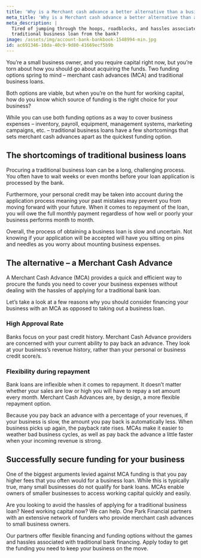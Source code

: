 ```yaml
---
title: 'Why is a Merchant cash advance a better alternative than a business loan?'
meta_title: 'Why is a Merchant cash advance a better alternative than a business loan?'
meta_description: |
  Tired of jumping through the hoops, roadblocks, and hassles associated with procuring a
  traditional business loan from the bank?
image: /assets/img/account-bank-bankbook-1548994-min.jpg
id: ac691346-10da-40c9-9d80-41669ecf5b9b
---
```

You’re a small business owner, and you require capital right now, but you’re torn about how you
should go about acquiring the funds. Two funding options spring to mind – merchant cash
advances (MCA) and traditional business loans.

Both options are viable, but when you’re on the hunt for working capital, how do you know
which source of funding is the right choice for your business?

While you can use both funding options as a way to cover business expenses – inventory,
payroll, equipment, management systems, marketing campaigns, etc. – traditional business loans
have a few shortcomings that sets merchant cash advances apart as the quickest funding option.

## The shortcomings of traditional business loans

Procuring a traditional business loan can be a long, challenging process. You often have to wait
weeks or even months before your loan application is processed by the bank.

Furthermore, your personal credit may be taken into account during the application process
meaning your past mistakes may prevent you from moving forward with your future. When it
comes to repayment of the loan, you will owe the full monthly payment regardless of how well
or poorly your business performs month to month.

Overall, the process of obtaining a business loan is slow and uncertain. Not knowing if your
application will be accepted will have you sitting on pins and needles as you worry about
mounting business expenses.

## The alternative – a Merchant Cash Advance

A Merchant Cash Advance (MCA) provides a quick and efficient way to procure the funds you
need to cover your business expenses without dealing with the hassles of applying for a
traditional bank loan.

Let’s take a look at a few reasons why you should consider financing your business with an
MCA as opposed to taking out a business loan.

### High Approval Rate

Banks focus on your past credit history. Merchant Cash Advance providers are concerned with
your current ability to pay back an advance. They look at your business’s revenue history, rather
than your personal or business credit score/s.

### Flexibility during repayment

Bank loans are inflexible when it comes to repayment. It doesn’t matter whether your sales are
low or high you will have to repay a set amount every month. Merchant Cash Advances are, by
design, a more flexible repayment option.

Because you pay back an advance with a percentage of your revenues, if your business is slow,
the amount you pay back is automatically less. When business picks up again, the payback rate
rises. MCAs make it easier to weather bad business cycles, as well as pay back the advance a
little faster when your incoming revenue is strong.

## Successfully secure funding for your business

One of the biggest arguments levied against MCA funding is that you pay higher fees that you
often would for a business loan. While this is typically true, many small businesses do not
qualify for bank loans. MCAs enable owners of smaller businesses to access working capital
quickly and easily.

Are you looking to avoid the hassles of applying for a traditional business loan? Need working
capital now? We can help. One Park Financial partners with an extensive network of funders
who provide merchant cash advances to small business owners.

Our partners offer flexible financing and funding options without the games and hassles
associated with traditional bank financing. Apply today to get the funding you need to keep your
business on the move.